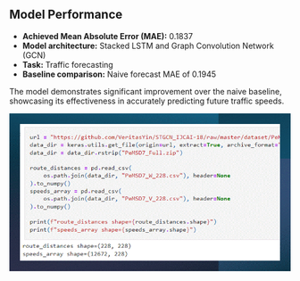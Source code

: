 ## Model Performance

- **Achieved Mean Absolute Error (MAE):** 0.1837
- **Model architecture:** Stacked LSTM and Graph Convolution Network (GCN)
- **Task:** Traffic forecasting
- **Baseline comparison:** Naive forecast MAE of 0.1945

The model demonstrates significant improvement over the naive baseline, showcasing its effectiveness in accurately predicting future traffic speeds.


 ![Anamoly Demo](https://github.com/harsh78621/Traffic-Condition-Forecasting-with-Graph-Neural-Networks-and-LSTM/blob/main/GNN.gif?raw=true)

